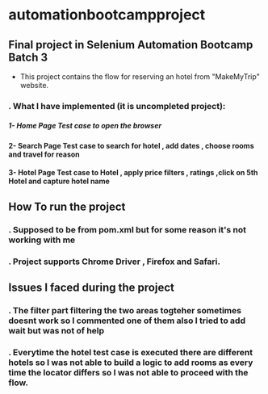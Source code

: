 # automationbootcampproject 
## Final project in Selenium Automation Bootcamp Batch 3

 * This project contains the flow for reserving an hotel from "MakeMyTrip" website.
### . What I have implemented (it is uncompleted project):
##### 1- Home Page Test case to open the browser
####  2- Search Page Test case to search for hotel , add dates , choose rooms and travel for reason
####  3- Hotel Page Test case to Hotel , apply price  filters , ratings ,click on 5th  Hotel and capture hotel name

## How To run the project
### . Supposed to be from pom.xml but for some reason it's not working with me
### . Project supports Chrome Driver , Firefox and Safari.

## Issues I faced during the project
 ### . The filter part filtering the two areas togteher sometimes doesnt work so I commented one of them also I tried to add wait but was not of help
 ### . Everytime the hotel test case is executed there are different hotels so I was not able to build a logic to add rooms as every time the locator differs so I was not able to        proceed with the flow.
 
 



